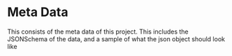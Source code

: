 # Meta Data

This consists of the meta data of this project. This includes the JSONSchema of the data, and a sample of what the json object should look like
